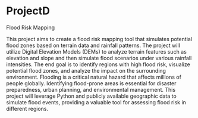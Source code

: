# ProjectD
Flood Risk Mapping

This project aims to create a flood risk mapping tool that simulates potential flood zones based on terrain data and rainfall patterns. The project will utilize Digital Elevation Models (DEMs) to analyze terrain features such as elevation and slope and then simulate flood scenarios under various rainfall intensities. The end goal is to identify regions with high flood risk, visualize potential flood zones, and analyze the impact on the surrounding environment.
Flooding is a critical natural hazard that affects millions of people globally. Identifying flood-prone areas is essential for disaster preparedness, urban planning, and environmental management. This project will leverage Python and publicly available geographic data to simulate flood events, providing a valuable tool for assessing flood risk in different regions.
